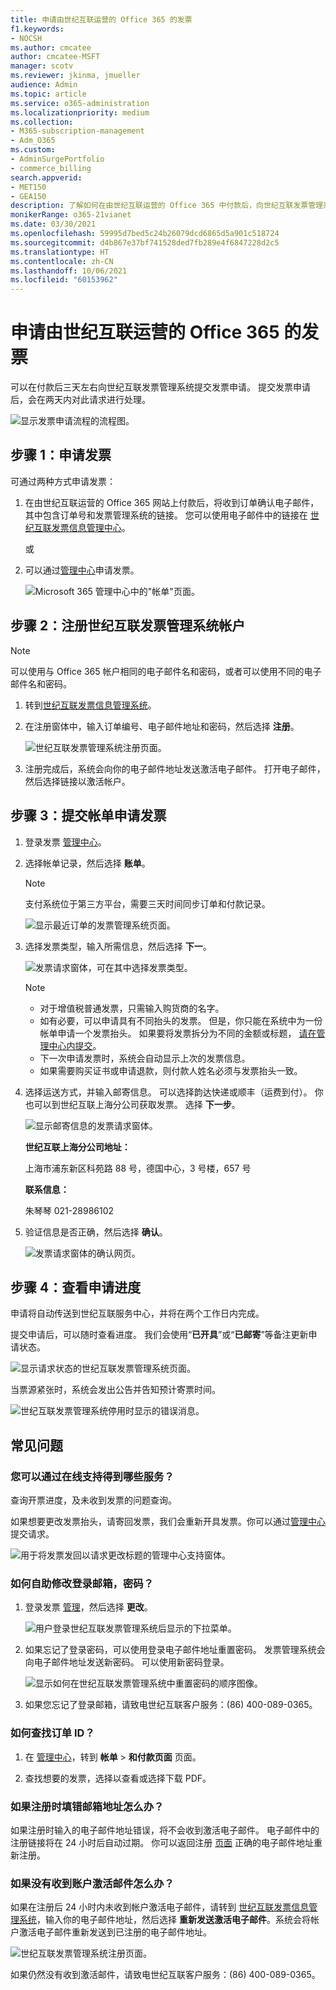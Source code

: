 ```yaml
---
title: 申请由世纪互联运营的 Office 365 的发票
f1.keywords:
- NOCSH
ms.author: cmcatee
author: cmcatee-MSFT
manager: scotv
ms.reviewer: jkinma, jmueller
audience: Admin
ms.topic: article
ms.service: o365-administration
ms.localizationpriority: medium
ms.collection:
- M365-subscription-management
- Adm_O365
ms.custom:
- AdminSurgePortfolio
- commerce_billing
search.appverid:
- MET150
- GEA150
description: 了解如何在由世纪互联运营的 Office 365 中付款后，向世纪互联发票管理系统提交发票申请。
monikerRange: o365-21vianet
ms.date: 03/30/2021
ms.openlocfilehash: 59995d7bed5c24b26079dcd6865d5a901c518724
ms.sourcegitcommit: d4b867e37bf741528ded7fb289e4f6847228d2c5
ms.translationtype: HT
ms.contentlocale: zh-CN
ms.lasthandoff: 10/06/2021
ms.locfileid: "60153962"
---
```

# <a name="apply-for-a-fapiao-for-office-365-operated-by-21vianet"></a>申请由世纪互联运营的 Office 365 的发票

可以在付款后三天左右向世纪互联发票管理系统提交发票申请。 提交发票申请后，会在两天内对此请求进行处理。
  
![显示发票申请流程的流程图。](../../media/bf14884a-53f9-4c53-971c-b9b8ad6ec8d3.png)
  
## <a name="step-1-apply-for-a-fapiao"></a>步骤 1：申请发票

可通过两种方式申请发票：
  
1. 在由世纪互联运营的 Office 365 网站上付款后，将收到订单确认电子邮件，其中包含订单号和发票管理系统的链接。 您可以使用电子邮件中的链接在 <a href="https://go.microsoft.com/fwlink/p/?linkid=837466" target="_blank">世纪互联发票信息管理中心</a>。

    或

2. 可以通过<a href="https://go.microsoft.com/fwlink/p/?linkid=850627" target="_blank">管理中心</a>申请发票。

    ![Microsoft 365 管理中心中的"帐单"页面。](../../media/a6e3b953-abd4-46aa-a910-08c517915a21.png)
  
## <a name="step-2-register-with-the-21vianet-fapiao-management-system"></a>步骤 2：注册世纪互联发票管理系统帐户

> [!NOTE]
> 可以使用与 Office 365 帐户相同的电子邮件名和密码，或者可以使用不同的电子邮件名和密码。
  
1. 转到<a href="https://go.microsoft.com/fwlink/p/?linkid=837466" target="_blank">世纪互联发票信息管理系统</a>。

2. 在注册窗体中，输入订单编号、电子邮件地址和密码，然后选择 **注册**。

    ![世纪互联发票管理系统注册页面。](../../media/60d39184-95b2-4ea4-a8a2-3e11763bec87.png)
  
3. 注册完成后，系统会向你的电子邮件地址发送激活电子邮件。 打开电子邮件，然后选择链接以激活帐户。

## <a name="step-3-submit-your-bill-for-a-fapiao"></a>步骤 3：提交帐单申请发票

1. 登录发票 <a href="https://go.microsoft.com/fwlink/p/?linkid=837465" target="_blank">管理中心</a>。

2. 选择帐单记录，然后选择 **账单**。

    > [!NOTE]
    > 支付系统位于第三方平台，需要三天时间同步订单和付款记录。
  
    ![显示最近订单的发票管理系统页面。](../../media/b319767d-1d10-4cb4-b270-c5fbcee1368e.png)
  
3. 选择发票类型，输入所需信息，然后选择 **下一**。

    ![发票请求窗体，可在其中选择发票类型。](../../media/56fe3db1-c20f-4082-a39d-02d7ac41fec8.png)
  
    > [!NOTE]
    > - 对于增值税普通发票，只需输入购货商的名字。
    > - 如有必要，可以申请具有不同抬头的发票。 但是，你只能在系统中为一份帐单申请一个发票抬头。 如果要将发票拆分为不同的金额或标题， <a href="https://portal.partner.microsoftonline.cn/Support/SupportOverview.aspx" target="_blank">请在管理中心内提交</a>。
    > - 下一次申请发票时，系统会自动显示上次的发票信息。
    > - 如果需要购买证书或申请退款，则付款人姓名必须与发票抬头一致。

4. 选择运送方式，并输入邮寄信息。 可以选择韵达快递或顺丰（运费到付）。 你也可以到世纪互联上海分公司获取发票。 选择 **下一步**。

    ![显示邮寄信息的发票请求窗体。](../../media/bba500b4-a51d-477b-81a7-9113b08d39f1.png)
  
    **世纪互联上海分公司地址：**

    上海市浦东新区科苑路 88 号，德国中心，3 号楼，657 号

    **联系信息：**

    朱琴琴 021-28986102

5. 验证信息是否正确，然后选择 **确认**。

    ![发票请求窗体的确认网页。](../../media/18706d9d-defc-4285-8fd3-990448b44a18.png)
  
## <a name="step-4-check-application-progress"></a>步骤 4：查看申请进度

申请将自动传送到世纪互联服务中心，并将在两个工作日内完成。
  
提交申请后，可以随时查看进度。 我们会使用“**已开具**”或“**已邮寄**”等备注更新申请状态。
  
![显示请求状态的世纪互联发票管理系统页面。](../../media/6cd696ec-d630-4fce-9f27-935a0d5f0ebe.png)
  
当票源紧张时，系统会发出公告并告知预计寄票时间。
  
![世纪互联发票管理系统停用时显示的错误消息。](../../media/effe0796-83aa-4a91-a488-15d6f58c01dc.png)
  
## <a name="faqs"></a>常见问题

### <a name="what-services-can-i-get-from-online-support"></a>您可以通过在线支持得到哪些服务？

查询开票进度，及未收到发票的问题查询。
  
如果想要更改发票抬头，请寄回发票，我们会重新开具发票。你可以通过<a href="https://portal.partner.microsoftonline.cn/Support/SupportOverview.aspx" target="_blank">管理中心</a>提交请求。
  
![用于将发票发回以请求更改标题的管理中心支持窗体。](../../media/2a413e9e-f30b-4f26-adbf-6287cc217a0f.png)
  
### <a name="how-do-i-change-my-login-email-address-and-password"></a>如何自助修改登录邮箱，密码？

1. 登录发票 <a href="https://go.microsoft.com/fwlink/p/?linkid=837465" target="_blank">管理</a>，然后选择 **更改**。

    ![用户登录世纪互联发票管理系统后显示的下拉菜单。](../../media/ee6de24b-6be2-41e6-8aec-e0c3cb0ea35e.png)
  
2. 如果忘记了登录密码，可以使用登录电子邮件地址重置密码。 发票管理系统会向电子邮件地址发送新密码。 可以使用新密码登录。

    ![显示如何在世纪互联发票管理系统中重置密码的顺序图像。](../../media/2edb0a47-1286-4792-804d-7e84534c8370.png)
  
3. 如果您忘记了登录邮箱，请致电世纪互联客户服务：(86) 400-089-0365。

### <a name="how-do-i-find-my-order-id"></a>如何查找订单 ID？

1. 在 [管理中心](https://go.microsoft.com/fwlink/p/?linkid=850627)，转到 **帐单** \> **和付款页面** 页面。

2. 查找想要的发票，选择以查看或选择下载 PDF。

### <a name="what-if-i-enter-the-wrong-email-address-when-i-register"></a>如果注册时填错邮箱地址怎么办？

如果注册时输入的电子邮件地址错误，将不会收到激活电子邮件。 电子邮件中的注册链接将在 24 小时后自动过期。 你可以返回注册 <a href="https://go.microsoft.com/fwlink/p/?linkid=837466" target="_blank">页面</a> 正确的电子邮件地址重新注册。
  
### <a name="what-if-i-dont-receive-an-activation-email"></a>如果没有收到账户激活邮件怎么办？

如果在注册后 24 小时内未收到帐户激活电子邮件，请转到 <a href="https://go.microsoft.com/fwlink/p/?linkid=837466" target="_blank">世纪互联发票信息管理系统</a>，输入你的电子邮件地址，然后选择 **重新发送激活电子邮件**。系统会将帐户激活电子邮件重新发送到已注册的电子邮件地址。
  
![世纪互联发票管理系统注册页面。](../../media/60d39184-95b2-4ea4-a8a2-3e11763bec87.png)
  
如果仍然没有收到激活邮件，请致电世纪互联客户服务：(86) 400-089-0365。
